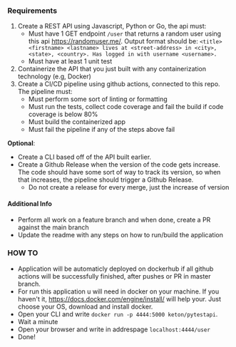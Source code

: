 ### Requirements

1. Create a REST API using Javascript, Python or Go, the api must:
    * Must have 1 GET endpoint `/user` that returns a random user using this api https://randomuser.me/.
    Output format should be: 
    `<title> <firstname> <lastname> lives at <street-address> in <city>, <state>, <country>. Has logged in with username <username>.` 
    * Must have at least 1 unit test 
2. Containerize the API that you just built with any containerization technology (e.g, Docker)
3. Create a CI/CD pipeline using github actions, connected to this repo. The pipeline must:  
    - Must perform some sort of linting or formatting
    - Must run the tests, collect code coverage and fail the build if code coverage is below 80%
    - Must build the containerized app
    - Must fail the pipeline if any of the steps above fail 
 
<b>Optional</b>:
* Create a CLI based off of the API built earlier.
* Create a Github Release when the version of the code gets increase.
  The code should have some sort of way to track its version, so when that increases, the pipeline should trigger a Github Release.
  * Do not create a release for every merge, just the increase of version

#### Additional Info
* Perform all work on a feature branch and when done, create a PR against the main branch
* Update the readme with any steps on how to run/build the application 


### HOW TO

* Application will be automaticly deployed on dockerhub if all github actions will be successfully finished, after pushes or PR in master branch.
* For run this application u will need in docker on your machine. If you haven't it, https://docs.docker.com/engine/install/ will help your. Just choose your OS, download and install docker. 
* Open your CLI and  write ` docker run -p 4444:5000 keton/pytestapi `. 
* Wait a minute
* Open your browser and write in addrespage `localhost:4444/user`
* Done!